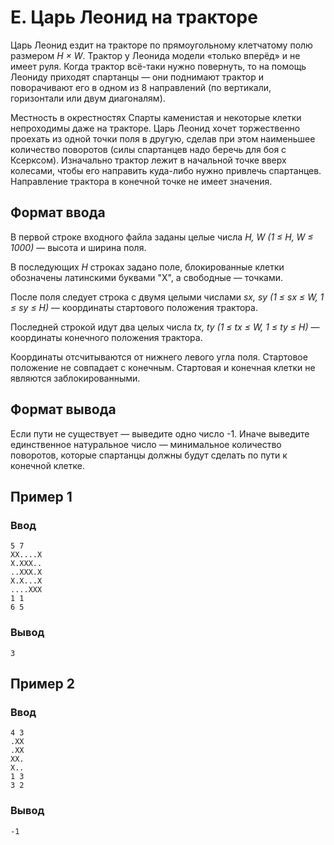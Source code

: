 # E. Царь Леонид на тракторе

Царь Леонид ездит на тракторе по прямоугольному клетчатому полю размером _H × W_. Трактор у Леонида модели «только
вперёд» и не имеет руля. Когда трактор всё-таки нужно повернуть, то на помощь Леониду приходят спартанцы — они поднимают
трактор и поворачивают его в одном из 8 направлений (по вертикали, горизонтали или двум диагоналям).

Местность в окрестностях Спарты каменистая и некоторые клетки непроходимы даже на тракторе. Царь Леонид хочет
торжественно проехать из одной точки поля в другую, сделав при этом наименьшее количество поворотов (силы спартанцев
надо беречь для боя с Ксерксом). Изначально трактор лежит в начальной точке вверх колесами, чтобы его направить
куда-либо нужно привлечь спартанцев. Направление трактора в конечной точке не имеет значения.

## Формат ввода

В первой строке входного файла заданы целые числа _H, W (1 ≤ H, W ≤ 1000)_ — высота и ширина поля.

В последующих _H_ строках задано поле, блокированные клетки обозначены латинскими буквами "X", а свободные — точками.

После поля следует строка с двумя целыми числами _sx, sy (1 ≤ sx ≤ W, 1 ≤ sy ≤ H)_ — координаты стартового положения
трактора.

Последней строкой идут два целых числа _tx, ty (1 ≤ tx ≤ W, 1 ≤ ty ≤ H)_ — координаты конечного положения трактора.

Координаты отсчитываются от нижнего левого угла поля. Стартовое положение не совпадает с конечным. Стартовая и конечная
клетки не являются заблокированными.

## Формат вывода

Если пути не существует — выведите одно число -1. Иначе выведите единственное натуральное число — минимальное количество
поворотов, которые спартанцы должны будут сделать по пути к конечной клетке.

## Пример 1

### Ввод

    5 7
    XX....X
    X.XXX..
    ..XXX.X
    X.X...X
    ....XXX
    1 1
    6 5

### Вывод

    3

## Пример 2

### Ввод

    4 3
    .XX
    .XX
    XX.
    X..
    1 3
    3 2

### Вывод

    -1